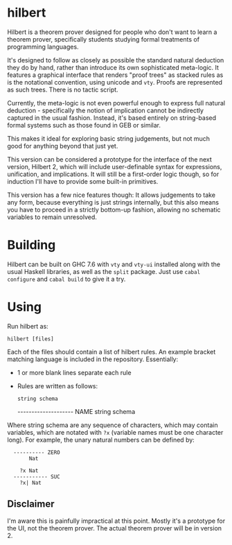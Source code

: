 hilbert
=======

Hilbert is a theorem prover designed for people who don't want to learn a theorem prover, specifically students studying formal treatments of programming languages.

It's designed to follow as closely as possible the standard natural deduction they do by hand, rather than introduce its own sophisticated meta-logic. It features a graphical interface that renders "proof trees" as stacked rules as is the notational convention, using unicode and `vty`. Proofs are represented as such trees. There is no tactic script.

Currently, the meta-logic is not even powerful enough to express full natural deduction - specifically the notion of implication cannot be indirectly captured in the usual fashion. Instead, it's based entirely on string-based formal systems such as those found in GEB or similar. 

This makes it ideal for exploring basic string judgements, but not much good for anything beyond that just yet.

This version can be considered a prototype for the interface of the next version, Hilbert 2, which will include user-definable syntax for expressions, unification, and implications. It will still be a first-order logic though, so for induction I'll have to provide some built-in primitives.

This version has a few nice features though: It allows judgements to take any form, because everything is just strings internally, but this also means you have to proceed in a strictly bottom-up fashion, allowing no schematic variables to remain unresolved. 

Building
========

Hilbert can be built on GHC 7.6 with `vty` and `vty-ui` installed along with the usual Haskell libraries, as well as the `split` package. Just use `cabal configure` and `cabal build` to give it a try.


Using
=====

Run hilbert as:

    hilbert [files]

Each of the files should contain a list of hilbert rules. An example bracket matching language is included in the repository. Essentially:

 - 1 or more blank lines separate each rule
 - Rules are written as follows:

       string schema
    -------------------- NAME
       string schema

Where string schema are any sequence of characters, which may contain variables, which are notated with `?x` (variable names must be one character long). For example, the unary natural numbers can be defined by:


      ---------- ZERO
           Nat
      
        ?x Nat
      ----------- SUC
        ?x| Nat


Disclaimer
----------
I'm aware this is painfully impractical at this point. Mostly it's a prototype for the UI, not the theorem prover. The actual theorem prover will be in version 2.